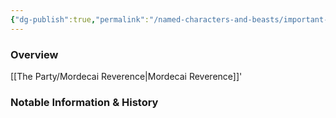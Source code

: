 ```yaml
---
{"dg-publish":true,"permalink":"/named-characters-and-beasts/important-characters/pc-backstory-characters/mordecai-s-backstory-and-family/niall-thornwood/","tags":["NPC"],"updated":"2025-04-21T19:53:42.144+01:00"}
---
```



### Overview
[[The Party/Mordecai Reverence\|Mordecai Reverence]]'

### Notable Information & History 
